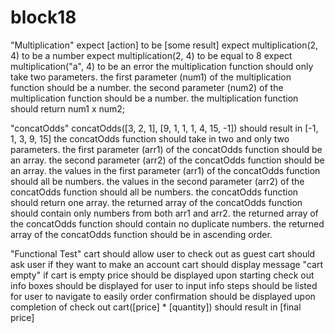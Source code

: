 # block18

"Multiplication"
expect [action] to be [some result]
expect multiplication(2, 4) to be a number
expect multiplication(2, 4) to be equal to 8
expect multiplication("a", 4) to be an error
the multiplication function should only take two parameters.
the first parameter (num1) of the multiplication function should be a number.
the second parameter (num2) of the multiplication function should be a number.
the multiplication function should return num1 x num2;

"concatOdds"
concatOdds([3, 2, 1], [9, 1, 1, 1, 4, 15, -1])
should result in [-1, 1, 3, 9, 15]
the concatOdds function should take in two and only two parameters.
the first parameter (arr1) of the concatOdds function should be an array.
the second parameter (arr2) of the concatOdds function should be an array.
the values in the first parameter (arr1) of the concatOdds function should all be numbers.
the values in the second parameter (arr2) of the concatOdds function should all be numbers.
the concatOdds function should return one array.
the returned array of the concatOdds function should contain only numbers from both arr1 and arr2.
the returned array of the concatOdds function should contain no duplicate numbers.
the returned array of the concatOdds function should be in ascending order.

"Functional Test"
cart should allow user to check out as guest
cart should ask user if they want to make an account
cart should display message "cart empty" if cart is empty
price should be displayed upon starting check out
info boxes should be displayed for user to input info
steps should be listed for user to navigate to easily
order confirmation should be displayed upon completion of check out
cart([price] * [quantity])
should result in [final price]